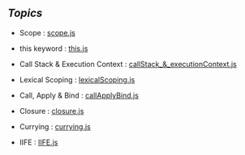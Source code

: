 ## _Topics_
- Scope : [scope.js](./scope.js)
- this keyword : [this.js](./this.js)
- Call Stack & Execution Context : [callStack_&_executionContext.js](./callStack_EC.js)
- Lexical Scoping : [lexicalScoping.js ](./lexicalScoping.js)

- Call, Apply & Bind : [callApplyBind.js](./callApplyBind.js)
- Closure : [closure.js](./closure.js)
- Currying : [currying.js](./currying.js)
- IIFE : [IIFE.js](./IIFE.js)